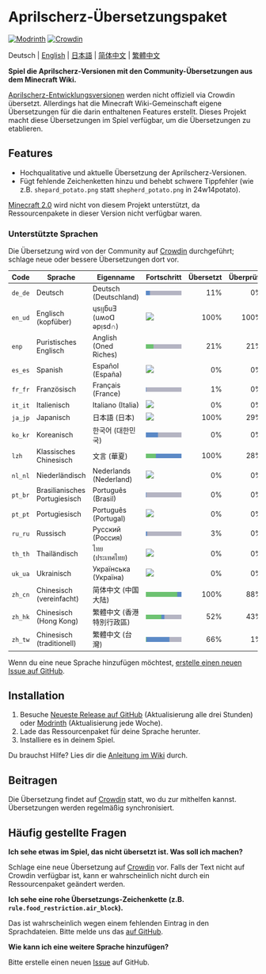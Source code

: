 # Aprilscherz-Übersetzungspaket

[![Modrinth](https://img.shields.io/modrinth/dt/april-fools-translation?label=Modrinth&color=darkgreen&labelColor=black&logo=modrinth)](https://modrinth.com/mod/april-fools-translation)
[![Crowdin](https://badges.crowdin.net/mcaf-resourcepack/localized.svg)](https://crowdin.com/project/mcaf-resourcepack)

Deutsch | [English](README.md) | [日本語](README.ja.md) | [简体中文](README.zh-hans.md) | [繁體中文](README.zh-hant.md)

**Spiel die Aprilscherz-Versionen mit den Community-Übersetzungen aus dem Minecraft Wiki.**

[Aprilscherz-Entwicklungsversionen](https://de.minecraft.wiki/w/Easter_Eggs#Aprilscherze) werden nicht offiziell via Crowdin übersetzt. Allerdings hat die Minecraft Wiki-Gemeinschaft eigene Übersetzungen für die darin enthaltenen Features erstellt. Dieses Projekt macht diese Übersetzungen im Spiel verfügbar, um die Übersetzungen zu etablieren.

## Features

- Hochqualitative und aktuelle Übersetzung der Aprilscherz-Versionen.
- Fügt fehlende Zeichenketten hinzu und behebt schwere Tippfehler (wie z.B. `shepard_potato.png` statt `shepherd_potato.png` in 24w14potato).

[Minecraft 2.0](https://de.minecraft.wiki/w/Minecraft_2.0) wird nicht von diesem Projekt unterstützt, da Ressourcenpakete in dieser Version nicht verfügbar waren.

### Unterstützte Sprachen

Die Übersetzung wird von der Community auf [Crowdin](https://crowdin.com/project/mcaf-resourcepack) durchgeführt; schlage neue oder bessere Übersetzungen dort vor.

| Code | Sprache | Eigenname | Fortschritt | Übersetzt | Überprüft |
| --- | --- | --- | --- | ---: | ---: |
| `de_de` | Deutsch | Deutsch (Deutschland) | <img src="badges/de_de.png"> | 11% | 0% |
| `en_ud` | Englisch (kopfüber) | ɥsᴉꞁᵷuƎ (uʍoᗡ ǝpᴉsd∩) | <img src="badges/en_ud.png"> | 100% | 100% |
| `enp` | Puristisches Englisch | Anglish (Oned Riches) | <img src="badges/enp.png"> | 21% | 21% |
| `es_es` | Spanish | Español (España) | <img src="badges/es_es.png"> | 0% | 0% |
| `fr_fr` | Französisch | Français (France) | <img src="badges/fr_fr.png"> | 1% | 0% |
| `it_it` | Italienisch | Italiano (Italia) | <img src="badges/it_it.png"> | 0% | 0% |
| `ja_jp` | Japanisch | 日本語 (日本) | <img src="badges/ja_jp.png"> | 100% | 29% |
| `ko_kr` | Koreanisch | 한국어 (대한민국)| <img src="badges/ko_kr.png"> | 0% | 0% |
| `lzh` | Klassisches Chinesisch | 文言 (華夏)| <img src="badges/lzh.png"> | 100% | 28% |
| `nl_nl` | Niederländisch | Nederlands (Nederland) | <img src="badges/nl_nl.png"> | 0% | 0% |
| `pt_br` | Brasilianisches Portugiesisch | Português (Brasil) | <img src="badges/pt_br.png"> | 0% | 0% |
| `pt_pt` | Portugiesisch | Português (Portugal) | <img src="badges/pt_pt.png"> | 0% | 0% |
| `ru_ru` | Russisch | Русский (Россия) | <img src="badges/ru_ru.png"> | 3% | 0% |
| `th_th` | Thailändisch | ไทย (ประเทศไทย) | <img src="badges/th_th.png"> | 0% | 0% |
| `uk_ua` | Ukrainisch | Українська (Україна) | <img src="badges/uk_ua.png"> | 0% | 0% |
| `zh_cn` | Chinesisch (vereinfacht) | 简体中文 (中国大陆) | <img src="badges/zh_cn.png"> | 100% | 88% |
| `zh_hk` | Chinesisch (Hong Kong) | 繁體中文 (香港特別行政區) | <img src="badges/zh_hk.png"> | 52% | 43% |
| `zh_tw` | Chinesisch (traditionell) | 繁體中文 (台灣) | <img src="badges/zh_tw.png"> | 66% | 1% |

Wenn du eine neue Sprache hinzufügen möchtest, [erstelle einen neuen Issue auf GitHub](https://github.com/mc-wiki/mcaf-resourcepack/issues).

## Installation

1. Besuche [Neueste Release auf GitHub](https://github.com/mc-wiki/mcaf-resourcepack/releases/latest) (Aktualisierung alle drei Stunden) oder [Modrinth](https://modrinth.com/resourcepack/april-fools-translation) (Aktualisierung jede Woche).
2. Lade das Ressourcenpaket für deine Sprache herunter.
3. Installiere es in deinem Spiel.

Du brauchst Hilfe? Lies dir die [Anleitung im Wiki](https://minecraft.wiki/w/Tutorial:Loading_a_resource_pack) durch.

## Beitragen

Die Übersetzung findet auf [Crowdin](https://crowdin.com/project/mcaf-resourcepack) statt, wo du zur mithelfen kannst. Übersetzungen werden regelmäßig synchronisiert.

## Häufig gestellte Fragen

**Ich sehe etwas im Spiel, das nicht übersetzt ist. Was soll ich machen?**

Schlage eine neue Übersetzung auf [Crowdin](https://crowdin.com/project/mcaf-resourcepack) vor. Falls der Text nicht auf Crowdin verfügbar ist, kann er wahrscheinlich nicht durch ein Ressourcenpaket geändert werden.

**Ich sehe eine rohe Übersetzungs-Zeichenkette (z.B. `rule.food_restriction.air_block`).**

Das ist wahrscheinlich wegen einem fehlenden Eintrag in den Sprachdateien. Bitte melde uns das [auf GitHub](https://github.com/mc-wiki/mcaf-resourcepack/issues).

**Wie kann ich eine weitere Sprache hinzufügen?**

Bitte erstelle einen neuen [Issue](https://github.com/mc-wiki/mcaf-resourcepack/issues) auf GitHub.
